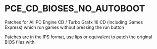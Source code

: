 # PCE_CD_BIOSES_NO_AUTOBOOT
Patches for All PC Engine CD / Turbo Grafx 16 CD (including Games Express) which run games without pressing the run button

Patches are in the IPS format, use lips or equivalent to patch the original BIOS files with.
